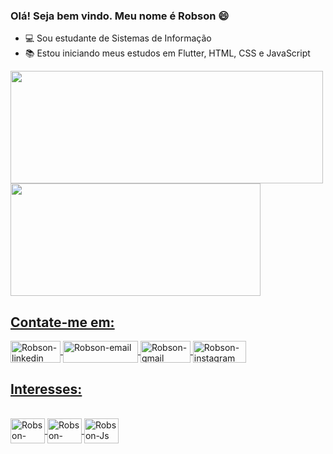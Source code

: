 ### Olá! Seja bem vindo. Meu nome é Robson 😄

- 💻 Sou estudante de Sistemas de Informação
- 📚 Estou iniciando meus estudos em Flutter, HTML, CSS e JavaScript

<div>
	<a href="https://github.com/robsonsst">
	<img height="180em" width = "500em" src="https://github-readme-stats.vercel.app/api?username=robsonsst&show_icons=true&theme=chartreuse-dark&include_all_commits=true&count_private=true"/>
	<img height="180em" width = "400em" src="https://github-readme-stats.vercel.app/api/top-langs/?username=robsonsst&layout=compact&langs_count=16&theme=chartreuse-dark"/>
</div>

## Contate-me em:

<div>
	 <a href="https://www.linkedin.com/in/robson-santos-santana-958557204/" target="_blank">
	<img align="center" alt="Robson-linkedin" height="35" width="80" src="https://img.shields.io/badge/LinkedIn-0077B5?style=for-the-badge&logo=linkedin&logoColor=white" style="max-width:100%"
	</a>
	<a href="mailto:robsonsanttos_18@hotmail.com" target="_blank">
	<img align="center" alt="Robson-email" height="35" width="120" src="https://img.shields.io/badge/Microsoft_Outlook-0078D4?style=for-the-badge&logo=microsoft-outlook&logoColor=white" style="max-width:100%"
	</a>
	<a href="mailto:robsonsanttos9999@gmail.com" target="_blank">
	<img align="center" alt="Robson-gmail" height="35" width="80" src="https://img.shields.io/badge/Gmail-D14836?style=for-the-badge&logo=gmail&logoColor=white" style="max-width:100%"
	</a>
	<a href="https://www.instagram.com/binhosst/" target="_blank">
	<img align="center" alt="Robson-instagram" height="35" width="85" src="https://img.shields.io/badge/Instagram-E4405F?style=for-the-badge&logo=instagram&logoColor=white"           style="max-width:100%"
  </a>
</div>
    
 ## Interesses:

<div style="dysplay: inline_block"><br>
	<img align="center" alt="Robson-HTML" height="40" width="55" src="https://cdn.jsdelivr.net/gh/devicons/devicon/icons/html5/html5-original.svg">
	<img align="center" alt="Robson-CSS" height="40" width="55" src="https://cdn.jsdelivr.net/gh/devicons/devicon/icons/css3/css3-original.svg">
	<img align="center" alt="Robson-Js" height="40" width="55" src="https://cdn.jsdelivr.net/gh/devicons/devicon/icons/javascript/javascript-original.svg">
</div>
